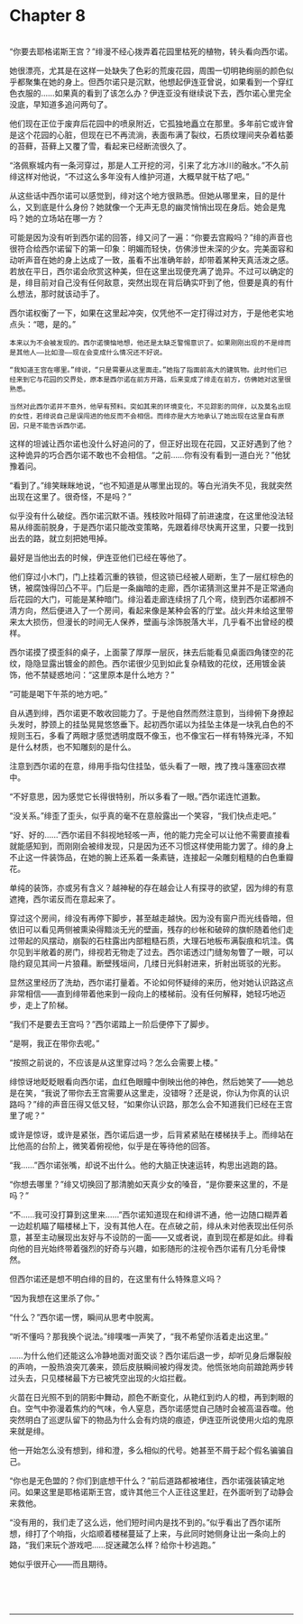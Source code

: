 # Chapter 8

<br>
“你要去耶格诺斯王宫？”绯漫不经心拨弄着花园里枯死的植物，转头看向西尔诺。

她很漂亮，尤其是在这样一处缺失了色彩的荒废花园，周围一切明艳绚丽的颜色似乎都聚集在她的身上。但西尔诺只是沉默，他想起伊连亚曾说，如果看到一个穿红色衣服的……如果真的看到了该怎么办？伊连亚没有继续说下去，西尔诺心里完全没底，早知道多追问两句了。

他们现在正位于废弃后花园中的喷泉附近，它孤独地矗立在那里。多年前它或许曾是这个花园的心脏，但现在已不再流淌，表面布满了裂纹，石质纹理间夹杂着枯萎的苔藓，苔藓上又覆了雪，看起来已经断流很久了。

“洛佩察城内有一条河穿过，那是人工开挖的河，引来了北方冰川的融水。”不久前绯这样对他说，“不过这么多年没有人维护河道，大概早就干枯了吧。”

从这些话中西尔诺可以感觉到，绯对这个地方很熟悉。但她从哪里来，目的是什么，又到底是什么身份？她就像一个无声无息的幽灵悄悄出现在身后。她会是鬼吗？她的立场站在哪一方？

可能是因为没有听到西尔诺的回答，绯又问了一遍：“你要去宫殿吗？”绯的声音也很符合给西尔诺留下的第一印象：明媚而轻快，仿佛涉世未深的少女。完美面容和动听声音在她的身上达成了一致，虽看不出准确年龄，却带着某种天真活泼之感。若放在平日，西尔诺会欣赏这种美，但在这里出现便充满了诡异。不过可以确定的是，绯目前对自己没有任何敌意，突然出现在背后确实吓到了他，但要是真的有什么想法，那时就该动手了。

西尔诺权衡了一下，如果在这里起冲突，仅凭他不一定打得过对方，于是他老实地点头：“嗯，是的。”

    本来以为不会被发现的。西尔诺懊恼地想，他还是太缺乏警惕意识了。如果刚刚出现的不是绯而是其他人——比如澄——现在会变成什么情况还不好说。

    “我知道王宫在哪里。”绯说，“只是需要从这里面走。”她指了指面前高大的建筑物。此时他们已经来到它与花园的交界处，原本是西尔诺在前方开路，后来变成了绯走在前方，仿佛她对这里很熟悉。

    当然对此西尔诺并不意外，他早有预料。突如其来的环境变化，不见踪影的同伴，以及莫名出现的女性，若绯说自己是误闯进的他反而不会相信。而绯亦是大方地承认了她出现在这里自有原因，只是不能告诉西尔诺。

这样的坦诚让西尔诺也没什么好追问的了，但正好出现在花园，又正好遇到了他？这种诡异的巧合西尔诺不敢也不会相信。“之前……你有没有看到一道白光？”他犹豫着问。

“看到了。”绯笑眯眯地说，“也不知道是从哪里出现的。等白光消失不见，我就突然出现在这里了。很奇怪，不是吗？”

似乎没有什么破绽。西尔诺沉默不语。残枝败叶阻碍了前进速度，在这里他没法轻易从绯面前脱身，于是西尔诺只能改变策略，先跟着绯尽快离开这里，只要一找到出去的路，就立刻把她甩掉。

最好是当他出去的时候，伊连亚他们已经在等他了。

他们穿过小木门，门上挂着沉重的铁锁，但这锁已经被人砸断，生了一层红棕色的锈，被腐蚀得凹凸不平。门后是一条幽暗的走廊，西尔诺猜测这里并不是正常通向后花园的大门，可能是某种暗门。绯沿着走廊连续拐了几个弯，绕到西尔诺都辨不清方向，然后便进入了一个房间，看起来像是某种会客的厅堂。战火并未给这里带来太大损伤，但漫长的时间无人保养，壁画与涂饰脱落大半，几乎看不出曾经的模样。

西尔诺摸了摸歪斜的桌子，上面蒙了厚厚一层灰，抹去后能看见桌面四角镂空的花纹，隐隐显露出镀金的颜色。西尔诺很少见到如此复杂精致的花纹，还用镀金装饰，他不禁疑惑地问：“这里原本是什么地方？”

“可能是喝下午茶的地方吧。”

自从遇到绯，西尔诺更不敢收回能力了。于是他自然而然注意到，当绯俯下身撩起头发时，脖颈上的挂坠晃晃悠悠垂下。起初西尔诺以为挂坠主体是一块乳白色的不规则玉石，多看了两眼才感觉透明度既不像玉，也不像宝石一样有特殊光泽，不知是什么材质，也不知雕刻的是什么。

注意到西尔诺的在意，绯用手指勾住挂坠，低头看了一眼，拽了拽斗篷塞回衣襟中。

“不好意思，因为感觉它长得很特别，所以多看了一眼。”西尔诺连忙道歉。

“没关系。”绯歪了歪头，似乎真的毫不在意般露出一个笑容，“我们快点走吧。”

“好、好的……”西尔诺目不斜视地轻咳一声，他的能力完全可以让他不需要直接看就能感知到，而刚刚会被绯发现，只是因为还不习惯这样使用能力罢了。绯的身上不止这一件装饰品，在她的腕上还系着一条素链，连接起一朵雕刻粗糙的白色重瓣花。

单纯的装饰，亦或另有含义？越神秘的存在越会让人有探寻的欲望，因为绯的有意遮掩，西尔诺反而在意起来了。

穿过这个房间，绯没有再停下脚步，甚至越走越快。因为没有窗户而光线昏暗，但依旧可以看见两侧被熏染得黯淡无光的壁画，残存的纱帐和破碎的旗帜随着他们走过带起的风摆动，崩裂的石柱露出内部粗糙石质，大理石地板布满裂痕和坑洼。偶尔见到半敞着的房门，绯视若无物走了过去。西尔诺透过门缝匆匆瞥了一眼，可以隐约窥见其间一片狼藉。断壁残垣间，几缕日光斜射进来，折射出斑驳的光影。

显然这里经历了洗劫，西尔诺打量着。不论如何怀疑绯的来历，他对她认识路这点非常相信——直到绯带着他来到一段向上的楼梯前。没有任何解释，她轻巧地迈步，走上了阶梯。

“我们不是要去王宫吗？”西尔诺踏上一阶后便停下了脚步。

“是啊，我正在带你去呢。”

“按照之前说的，不应该是从这里穿过吗？怎么会需要上楼。”

绯惊讶地眨眨眼看向西尔诺，血红色眼瞳中倒映出他的神色，然后她笑了——她总是在笑，“我说了带你去王宫需要从这里走，没错呀？还是说，你认为你真的认识路吗？”绯的声音压得又低又轻，“如果你认识路，那怎么会不知道我们已经在王宫里了呢？”

或许是惊讶，或许是紧张，西尔诺后退一步，后背紧紧贴在楼梯扶手上。而绯站在比他高的台阶上，微笑着俯视他，似乎是在等待他的回答。

“我……”西尔诺张嘴，却说不出什么。他的大脑正快速运转，构思出逃跑的路。

“你想去哪里？”绯又切换回了那清脆如天真少女的嗓音，“是你要来这里的，不是吗？”

“不……我可没打算到这里来……”西尔诺知道现在和绯讲不通，他一边随口糊弄着一边趁机瞄了瞄楼梯上下，没有其他人在。在点破之前，绯从未对他表现出任何杀意，甚至主动展现出友好与不设防的一面——又或者说，直到现在都是如此。绯看向他的目光始终带着强烈的好奇与兴趣，如影随形的注视令西尔诺有几分毛骨悚然。

但西尔诺还是想不明白绯的目的，在这里有什么特殊意义吗？

“因为我想在这里杀了你。”

“什么？”西尔诺一愣，瞬间从思考中脱离。

“听不懂吗？那我换个说法。”绯噗嗤一声笑了，“我不希望你活着走出这里。”

……为什么他们还能这么冷静地面对面交谈？西尔诺后退一步，却听见身后爆裂般的声响，一股热浪突兀袭来，颈后皮肤瞬间被灼得发烫。他慌张地向前踉跄两步转过头去，只见楼梯最下方已被凭空出现的火焰拦截。

火苗在日光照不到的阴影中舞动，颜色不断变化，从艳红到灼人的橙，再到刺眼的白。空气中弥漫着焦灼的气味，令人窒息，西尔诺感觉自己随时会被高温吞噬。他突然明白了巡逻队留下的物品为什么会有灼烧的痕迹，伊连亚所说使用火焰的鬼原来就是绯。

他一开始怎么没有想到，绯和澄，多么相似的代号。她甚至不屑于起个假名骗骗自己。

“你也是无色盟的？你们到底想干什么？”前后道路都被堵住，西尔诺强装镇定地问。如果这里是耶格诺斯王宫，或许其他三个人正往这里赶，在外面听到了动静会来救他。

“没有用的，我们走了这么远，他们短时间内是找不到的。”似乎看出了西尔诺所想，绯打了个响指，火焰顺着楼梯蔓延了上来，与此同时她侧身让出一条向上的路，“我们来玩个游戏吧……捉迷藏怎么样？给你十秒逃跑。”

她似乎很开心——而且期待。

<br>
<br>
<br>

---
